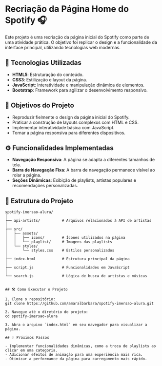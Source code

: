 # Recriação da Página Home do Spotify 🎧

Este projeto é uma recriação da página inicial do Spotify como parte de uma atividade prática. O objetivo foi replicar o design e a funcionalidade da interface principal, utilizando tecnologias web modernas.

## 🚀 Tecnologias Utilizadas

- **HTML5**: Estruturação do conteúdo.
- **CSS3**: Estilização e layout da página.
- **JavaScript**: Interatividade e manipulação dinâmica de elementos.
- **Bootstrap**: Framework para agilizar o desenvolvimento responsivo.

## 🎯 Objetivos do Projeto

- Reproduzir fielmente o design da página inicial do Spotify.
- Praticar a construção de layouts complexos com HTML e CSS.
- Implementar interatividade básica com JavaScript.
- Tornar a página responsiva para diferentes dispositivos.

## ⚙️ Funcionalidades Implementadas

- **Navegação Responsiva**: A página se adapta a diferentes tamanhos de tela.
- **Barra de Navegação Fixa**: A barra de navegação permanece visível ao rolar a página.
- **Seções Dinâmicas**: Exibição de playlists, artistas populares e recomendações personalizadas.

## 📂 Estrutura do Projeto

```plaintext
spotify-imersao-alura/
│
├── api-artists/          # Arquivos relacionados à API de artistas
│
├── src/
│   ├── assets/
│   │   ├── icons/        # Ícones utilizados na página
│   │   └── playlist/     # Imagens das playlists
│   └── styles/
│       └── styles.css    # Estilos personalizados
│
├── index.html            # Estrutura principal da página
│
├── script.js             # Funcionalidades em JavaScript
│
└── search.js             # Lógica de busca de artistas e músicas


## 🛠️ Como Executar o Projeto

1. Clone o repositório: 
git clone https://github.com/amaralbarbara/spotify-imersao-alura.git

2. Navegue até o diretório do projeto:
cd spotify-imersao-alura

3. Abra o arquivo `index.html` em seu navegador para visualizar a página.

## 💡 Próximos Passos

- Implementar funcionalidades dinâmicas, como a troca de playlists ao clicar em uma categoria.
- Adicionar efeitos de animação para uma experiência mais rica.
- Otimizar a performance da página para carregamento mais rápido.

